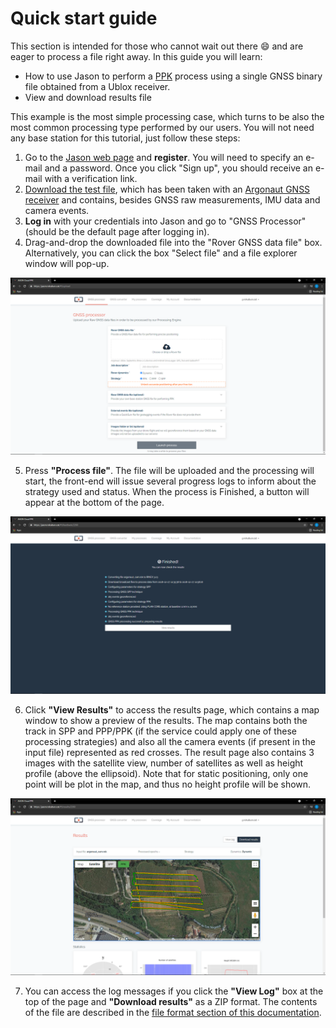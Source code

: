 # Quick start guide

This section is intended for those who cannot wait out there :smile: and are
eager to process a file right away. In this guide you will learn:

- How to use Jason to perform a [PPK](../strategies) process using a single
  GNSS binary file obtained from a Ublox receiver.
- View and download results file

This example is the most simple processing case, which turns to be also
the most common processing type performed by our users. You will not need
any base station for this tutorial, just follow these steps:

1. Go to the [Jason web page](https://jason.rokubun.cat) and **register**. You will
  need to specify an e-mail and a password. Once you click "Sign up", you should
  receive an e-mail with a verification link.
2. [Download the test file](https://github.com/rokubun/jason-docs/blob/master/assets/argonaut_cam.rok?raw=true), which has been taken with an
   [Argonaut GNSS receiver](https://www.rokubun.cat/gnss-receiver/)
  and contains, besides GNSS raw measurements, IMU data and camera events.
3. **Log in** with your credentials into Jason and go to "GNSS Processor"
  (should be the default page after logging in).
4. Drag-and-drop the downloaded file into the "Rover GNSS data file" box. Alternatively,
  you can click the box "Select file" and a file explorer window will pop-up.
  
![Select file](images/quickstart_upload.png "Select file")

5. Press **"Process file"**. The file will be uploaded and the processing will start,
   the front-end will issue several progress logs to inform about the strategy
   used and status. When the process is Finished, a button will appear at the 
   bottom of the page.
   
![Process file](images/jason_progress.png "Process file")

6. Click **"View Results"** to access the results page, which contains
   a map window to show a preview of the results. The map contains both the
   track in SPP and PPP/PPK (if the service could apply one of these processing strategies)
   and also all the camera events (if present in the input file) represented
   as red crosses. The result page also contains 3 images with the satellite
   view, number of satellites as well as height profile (above the ellipsoid).
   Note that for static positioning, only one point will be plot in the map,
   and thus no height profile will be shown.
   
![View Results](images/jason_results.png "View Results")

7. You can access the log messages if you click the **"View Log"** box at the top
   of the page and **"Download results"** as a ZIP format. The contents of the
   file are described in the [file format section of this documentation](../manual#result-files).
